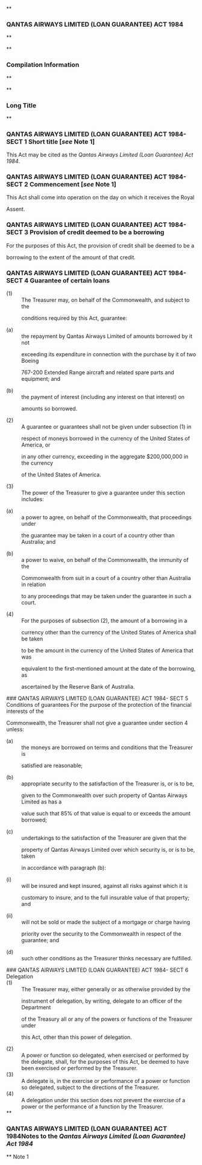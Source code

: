 **

###  QANTAS AIRWAYS LIMITED (LOAN GUARANTEE) ACT 1984 
**


**

###  Compilation Information 
**





**

###  Long Title 
**
###  QANTAS AIRWAYS LIMITED (LOAN GUARANTEE) ACT 1984- SECT 1  Short title [_see_ Note 1] 
This Act may be cited as the _Qantas Airways Limited (Loan Guarantee) Act 1984_.

 
###  QANTAS AIRWAYS LIMITED (LOAN GUARANTEE) ACT 1984- SECT 2  Commencement [_see_ Note 1] 
This Act shall come into operation on the day on which it receives the Royal

Assent.

 
###  QANTAS AIRWAYS LIMITED (LOAN GUARANTEE) ACT 1984- SECT 3  Provision of credit deemed to be a borrowing 
For the purposes of this Act, the provision of credit shall be deemed to be a

borrowing to the extent of the amount of that credit.

 
###  QANTAS AIRWAYS LIMITED (LOAN GUARANTEE) ACT 1984- SECT 4  Guarantee of certain loans 
<dt>(1)</dt><dd>The Treasurer may, on behalf of the Commonwealth, and subject to the

conditions required by this Act, guarantee:

</dd> 
<dl compact=""><dl compact="">

<dt>(a)</dt><dd>the repayment by Qantas Airways Limited of amounts borrowed by it not

exceeding its expenditure in connection with the purchase by it of two Boeing

767-200 Extended Range aircraft and related spare parts and equipment; and</dd>

<dt>(b)</dt><dd>the payment of interest (including any interest on that interest) on

amounts so borrowed.

</dd>

</dl></dl>
<dt>(2)</dt><dd>A guarantee or guarantees shall not be given under subsection (1) in

respect of moneys borrowed in the currency of the United States of America, or

in any other currency, exceeding in the aggregate $200,000,000 in the currency

of the United States of America.</dd> <dt>(3)</dt><dd>The power of the Treasurer to give a guarantee under this section includes: </dd> 
<dl compact=""><dl compact="">

<dt>(a)</dt><dd>a power to agree, on behalf of the Commonwealth, that proceedings under

the guarantee may be taken in a court of a country other than Australia; and</dd>

<dt>(b)</dt><dd>a power to waive, on behalf of the Commonwealth, the immunity of the

Commonwealth from suit in a court of a country other than Australia in relation

to any proceedings that may be taken under the guarantee in such a court.

</dd>

</dl></dl>
<dt>(4)</dt><dd>For the purposes of subsection (2), the amount of a borrowing in a

currency other than the currency of the United States of America shall be taken

to be the amount in the currency of the United States of America that was

equivalent to the first-mentioned amount at the date of the borrowing, as

ascertained by the Reserve Bank of Australia.

</dd> 
###  QANTAS AIRWAYS LIMITED (LOAN GUARANTEE) ACT 1984- SECT 5  Conditions of guarantees 
For the purpose of the protection of the financial interests of the

Commonwealth, the Treasurer shall not give a guarantee under section 4 unless:

 
<dl compact=""><dl compact="">

<dt>(a)</dt><dd>the moneys are borrowed on terms and conditions that the Treasurer is

satisfied are reasonable;</dd>

<dt>(b)</dt><dd>appropriate security to the satisfaction of the Treasurer is, or is to be,

given to the Commonwealth over such property of Qantas Airways Limited as has a

value such that 85% of that value is equal to or exceeds the amount borrowed;</dd>

<dt>(c)</dt><dd>undertakings to the satisfaction of the Treasurer are given that the

property of Qantas Airways Limited over which security is, or is to be, taken

in accordance with paragraph (b):

</dd>

</dl></dl>
<dl compact=""><dl compact=""><dl compact="">

<dt>(i)</dt><dd>will be insured and kept insured, against all risks against which it is

customary to insure, and to the full insurable value of that property; and</dd>

<dt>(ii)</dt><dd>will not be sold or made the subject of a mortgage or charge having

priority over the security to the Commonwealth in respect of the guarantee; and

</dd>

</dl></dl></dl>
<dl compact=""><dl compact="">

<dt>(d)</dt><dd>such other conditions as the Treasurer thinks necessary are fulfilled.

</dd>

</dl></dl>
###  QANTAS AIRWAYS LIMITED (LOAN GUARANTEE) ACT 1984- SECT 6  Delegation 
<dt>(1)</dt><dd>The Treasurer may, either generally or as otherwise provided by the

instrument of delegation, by writing, delegate to an officer of the Department

of the Treasury all or any of the powers or functions of the Treasurer under

this Act, other than this power of delegation.</dd> <dt>(2)</dt><dd>A power or function so delegated, when exercised or performed by the delegate, shall, for the purposes of this Act, be deemed to have been exercised or performed by the Treasurer.</dd> <dt>(3)</dt><dd>A delegate is, in the exercise or performance of a power or function so delegated, subject to the directions of the Treasurer.</dd> <dt>(4)</dt><dd>A delegation under this section does not prevent the exercise of a power or the performance of a function by the Treasurer. </dd> 
**

###  QANTAS AIRWAYS LIMITED (LOAN GUARANTEE) ACT 1984<centreit>Notes to the _Qantas Airways Limited (Loan Guarantee) Act 1984_ </centreit>
**
Note 1




